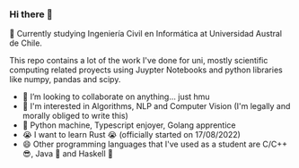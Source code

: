 ### Hi there 👋

🏫 Currently studying Ingeniería Civil en Informática at Universidad Austral de Chile.

This repo contains a lot of the work I've done for uni, mostly scientific computing related proyects using Juypter Notebooks and python libraries like numpy, pandas and scipy.

- 👯 I’m looking to collaborate on anything... just hmu
- 🤔 I'm interested in Algorithms, NLP and Computer Vision (I'm legally and morally obliged to write this)
- 🤖 Python machine, Typescript enjoyer, Golang apprentice
- 😭 I want to learn Rust 😭 (officially started on 17/08/2022)
- 😄 Other programming languages that I've used as a student are C/C++ 😎, Java 😬 and Haskell 👀
